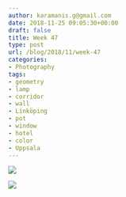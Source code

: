 ```yaml
---
author: karamanis.g@gmail.com
date: 2018-11-25 09:05:30+00:00
draft: false
title: Week 47
type: post
url: /blog/2018/11/week-47
categories:
- Photography
tags:
- geometry
- lamp
- corridor
- wall
- Linköping
- pot
- window
- hotel
- color
- Uppsala
---
```




  
   ![](https://images.squarespace-cdn.com/content/v1/4f3f61bae4b063b909445965/1543136617034-WIOGYB03OAEP1EDCJ92H/ke17ZwdGBToddI8pDm48kF9aEDQaTpZHfWEO2zppK7Z7gQa3H78H3Y0txjaiv_0fDoOvxcdMmMKkDsyUqMSsMWxHk725yiiHCCLfrh8O1z5QPOohDIaIeljMHgDF5CVlOqpeNLcJ80NK65_fV7S1UX7HUUwySjcPdRBGehEKrDf5zebfiuf9u6oCHzr2lsfYZD7bBzAwq_2wCJyqgJebgg/image-asset.jpeg?format=original)

  

  
   ![](https://images.squarespace-cdn.com/content/v1/4f3f61bae4b063b909445965/1543136617015-CAHDBJJPW58F8YYBYH2Q/ke17ZwdGBToddI8pDm48kLSERMgCVymnItqhne5EfYV7gQa3H78H3Y0txjaiv_0fDoOvxcdMmMKkDsyUqMSsMWxHk725yiiHCCLfrh8O1z5QHyNOqBUUEtDDsRWrJLTmMCg6RGY8TrcVSOIk4QoDPnvjthEs8TAhVmYN7i_-QaEW7L_Q40KNxq4S2FLq3V0y/image-asset.jpeg?format=original)

  


